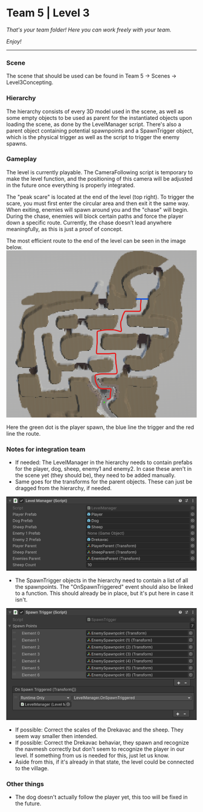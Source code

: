 # Team 5 | Level 3
*That's your team folder! Here you can work freely with your team.*

*Enjoy!*

---
### Scene
The scene that should be used can be found in Team 5 -> Scenes -> Level3Concepting.

<!-- Floors and backwalls all have correct collisions, there are no walls coming from the players camera angle. Updated floors and walls are in the works.

Warning: there were issues with scaling in 3d programs and now everything in unity is scaled up at least 50 times.<br>
&emsp;&emsp; This will NOT be final, but lack of time causes me to make this the only option, will be fixed in future.

Temporary enemy#2 spawnpoints and walltraps are grayboxed and visible in hierarchy.

There are some InsideOutsideTriggers grayboxed around. these areas would be entrances/exits from the cave system, increasing/decreasing length of view (when going inside decrease and when going outside increase), changing sound effects and visual effects (falling snow for example). -->


### Hierarchy
The hierarchy consists of every 3D model used in the scene, as well as some empty objects to be used as parent for the instantiated objects upon loading the scene, as done by the LevelManager script. There's also a parent object containing potential spawnpoints and a SpawnTrigger object, which is the physical trigger as well as the script to trigger the enemy spawns.

### Gameplay
The level is currently playable. The CameraFollowing script is temporary to make the level function, and the positioning of this camera will be adjusted in the future once everything is properly integrated.

The "peak scare" is located at the end of the level (top right). To trigger the scare, you must first enter the circular area and then exit it the same way. When exiting, enemies will spawn around you and the "chase" will begin. During the chase, enemies will block certain paths and force the player down a specific route. Currently, the chase doesn’t lead anywhere meaningfully, as this is just a proof of concept.

The most efficient route to the end of the level can be seen in the image below.
![Route through the level](images/levelroute.png)

Here the green dot is the player spawn, the blue line the trigger and the red line the route.

### Notes for integration team
- If needed: The LevelManager in the hierarchy needs to contain prefabs for the player, dog, sheep, enemy1 and enemy2. In case these aren't in the scene yet (they should be), they need to be added manually.
- Same goes for the transforms for the parent objects. These can just be dragged from the hierarchy, if needed.

![Setup for the level manager object](images/LevelManagerSetup.png)

- The SpawnTrigger objects in the hierarchy need to contain a list of all the spawnpoints. The "OnSpawnTriggered" event should also be linked to a function. This should already be in place, but it's put here in case it isn't.

![Setup for the spawn trigger object](images/SpawnTriggerSetup.png)

- If possible: Correct the scales of the Drekavac and the sheep. They seem way smaller then intended.
- If possible: Correct the Drekavac behaviar, they spawn and recognize the navmesh correctly but don't seem to recognize the player in our level. If something from us is needed for this, just let us know.
- Aside from this, if it's already in that state, the level could be connected to the village.

### Other things
- The dog doesn't actually follow the player yet, this too will be fixed in the future.